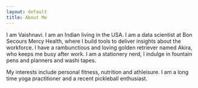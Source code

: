 ```yaml
---
layout: default
title: About Me
---
```


I am Vaishnavi. I am an Indian living in the USA. I am a data scientist at Bon Secours Mercy Health, where I build tools to deliver insights about the workforce. I have a rambunctious and loving golden retriever named Akira, who keeps me busy after work. I am a stationery nerd, I indulge in fountain pens and planners and washi tapes. 

My interests include personal fitness, nutrition and athleisure. I am a long time yoga practitioner and a recent pickleball enthusiast.
